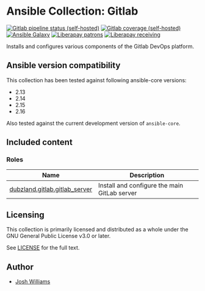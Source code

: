 # Ansible Collection: Gitlab

[![Gitlab pipeline status (self-hosted)](https://git.dubzland.com/dubzland/ansible-collection-gitlab/badges/main/pipeline.svg)](https://git.dubzland.com/dubzland/ansible-collection-gitlab/pipelines?scope=all&page=1&ref=main)
[![Gitlab coverage (self-hosted)](https://git.dubzland.com/dubzland/ansible-collection-gitlab/badges/main/coverage.svg?job=coverage)](https://git.dubzland.com/dubzland/ansible-collection-gitlab/pipelines?scope=all&page=1&ref=main)
[![Ansible Galaxy](https://img.shields.io/badge/dynamic/json?style=flat&label=galaxy&prefix=v&url=https://galaxy.ansible.com/api/v3/collections/dubzland/gitlab/&query=highest_version.version)](https://galaxy.ansible.com/ui/repo/published/dubzland/gitlab/)
[![Liberapay patrons](https://img.shields.io/liberapay/patrons/jdubz)](https://liberapay.com/jdubz/donate)
[![Liberapay receiving](https://img.shields.io/liberapay/receives/jdubz)](https://liberapay.com/jdubz/donate)

Installs and configures various components of the Gitlab DevOps platform.

## Ansible version compatibility

This collection has been tested against following ansible-core versions:

- 2.13
- 2.14
- 2.15
- 2.16

Also tested against the current development version of `ansible-core`.

## Included content

### Roles

| Name                                           | Description                                  |
| ---------------------------------------------- | -------------------------------------------- |
| [dubzland.gitlab.gitlab_server][gitlab_server] | Install and configure the main GitLab server |

## Licensing

This collection is primarily licensed and distributed as a whole under the GNU General Public License v3.0 or later.

See [LICENSE](https://git.dubzland.com/dubzland/ansible-collection-minio/blob/main/LICENSE) for the full text.

## Author

- [Josh Williams](https://codingprime.com)

[gitlab_server]: https://docs.gitlab.io/ansible-collections/collections/dubzland/gitlab/gitlab_server_role.html
